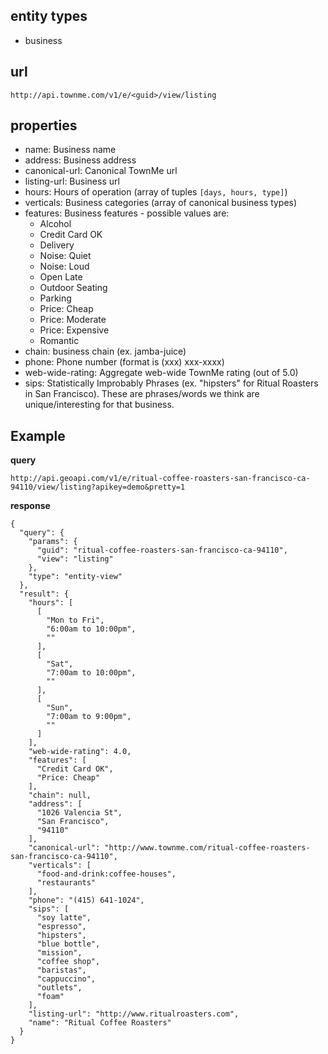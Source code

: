 ## entity types ##
  * business

## url ##
`http://api.townme.com/v1/e/<guid>/view/listing`


## properties ##
  * name: Business name
  * address: Business address
  * canonical-url: Canonical TownMe url
  * listing-url: Business url
  * hours: Hours of operation (array of tuples `[days, hours, type]`)
  * verticals: Business categories (array of canonical business types)
  * features: Business features - possible values are:
    * Alcohol
    * Credit Card OK
    * Delivery
    * Noise: Quiet
    * Noise: Loud
    * Open Late
    * Outdoor Seating
    * Parking
    * Price: Cheap
    * Price: Moderate
    * Price: Expensive
    * Romantic
  * chain: business chain (ex. jamba-juice)
  * phone: Phone number (format is (xxx) xxx-xxxx)
  * web-wide-rating: Aggregate web-wide TownMe rating (out of 5.0)
  * sips: Statistically Improbably Phrases (ex. "hipsters" for Ritual Roasters in San Francisco). These are phrases/words we think are unique/interesting for that business.

## Example ##

**query**
```
http://api.geoapi.com/v1/e/ritual-coffee-roasters-san-francisco-ca-94110/view/listing?apikey=demo&pretty=1
```

**response**
```
{
  "query": {
    "params": {
      "guid": "ritual-coffee-roasters-san-francisco-ca-94110", 
      "view": "listing"
    }, 
    "type": "entity-view"
  }, 
  "result": {
    "hours": [
      [
        "Mon to Fri", 
        "6:00am to 10:00pm", 
        ""
      ], 
      [
        "Sat", 
        "7:00am to 10:00pm", 
        ""
      ], 
      [
        "Sun", 
        "7:00am to 9:00pm", 
        ""
      ]
    ], 
    "web-wide-rating": 4.0, 
    "features": [
      "Credit Card OK", 
      "Price: Cheap"
    ], 
    "chain": null, 
    "address": [
      "1026 Valencia St", 
      "San Francisco", 
      "94110"
    ], 
    "canonical-url": "http://www.townme.com/ritual-coffee-roasters-san-francisco-ca-94110", 
    "verticals": [
      "food-and-drink:coffee-houses", 
      "restaurants"
    ], 
    "phone": "(415) 641-1024", 
    "sips": [
      "soy latte", 
      "espresso", 
      "hipsters", 
      "blue bottle", 
      "mission", 
      "coffee shop", 
      "baristas", 
      "cappuccino", 
      "outlets", 
      "foam"
    ], 
    "listing-url": "http://www.ritualroasters.com", 
    "name": "Ritual Coffee Roasters"
  }
}
```